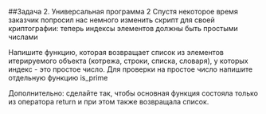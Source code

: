 ##Задача 2. Универсальная программа 2
Спустя некоторое время заказчик попросил нас немного изменить скрипт для своей криптографии: теперь индексы элементов должны быть простыми числами

Напишите функцию, которая возвращает список из элементов итерируемого объекта (котрежа, строки, списка, словаря), у которых индекс - это простое число. Для проверки на простое число напишите отдельную функцию is_prime

Дополнительно: сделайте так, чтобы основная функция состояла только из оператора return и при этом также возвращала список.

